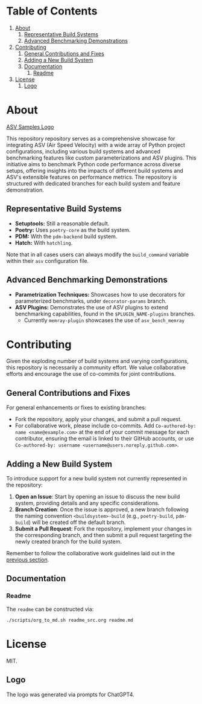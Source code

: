 
# Table of Contents

1.  [About](#org187e7ac)
    1.  [Representative Build Systems](#org5db63c9)
    2.  [Advanced Benchmarking Demonstrations](#org75b7943)
2.  [Contributing](#org5e65f4f)
    1.  [General Contributions and Fixes](#org4afa6a7)
    2.  [Adding a New Build System](#orgcbae17a)
    3.  [Documentation](#orgfef8845)
        1.  [Readme](#org7e12a06)
3.  [License](#org462f9f6)
    1.  [Logo](#org3aa817c)


<a id="org187e7ac"></a>

# About

[ASV Samples Logo](./branding/logo/asv_samples_logo.png)

This repository repository serves as a comprehensive showcase for integrating
ASV (Air Speed Velocity) with a wide array of Python project configurations,
including various build systems and advanced benchmarking features like custom
parameterizations and ASV plugins. This initiative aims to benchmark Python
code performance across diverse setups, offering insights into the impacts of
different build systems and ASV's extensible features on performance metrics.
The repository is structured with dedicated branches for each build system and
feature demonstration.


<a id="org5db63c9"></a>

## Representative Build Systems

-   **Setuptools:** Still a reasonable default.
-   **Poetry:** Uses `poetry-core` as the build system.
-   **PDM:** With the `pdm-backend` build system.
-   **Hatch:** With `hatchling`.

Note that in all cases users can always modify the `build_command` variable
within their `asv` configuration file.


<a id="org75b7943"></a>

## Advanced Benchmarking Demonstrations

-   **Parametrization Techniques:** Showcases how to use decorators for parameterized
    benchmarks, under `decorator-params` branch.
-   **ASV Plugins:** Demonstrates the use of ASV plugins to extend benchmarking
    capabilities, found in the `$PLUGIN_NAME-plugins` branches.
    -   Currently `memray-plugin` showcases the use of `asv_bench_memray`


<a id="org5e65f4f"></a>

# Contributing

Given the exploding number of build systems and varying configurations, this
repository is necessarily a community effort. We value collaborative efforts
and encourage the use of co-commits for joint contributions.


<a id="org4afa6a7"></a>

## General Contributions and Fixes

For general enhancements or fixes to existing branches:

-   Fork the repository, apply your changes, and submit a pull request.
-   For collaborative work, please include co-commits. Add `Co-authored-by: name <name@example.com>` at the end of your commit message for each contributor,
    ensuring the email is linked to their GitHub accounts, or use `Co-authored-by: username <username@users.noreply.github.com>`.


<a id="orgcbae17a"></a>

## Adding a New Build System

To introduce support for a new build system not currently represented in the
repository:

1.  ****Open an Issue****: Start by opening an issue to discuss the new build system,
    providing details and any specific considerations.
2.  ****Branch Creation****: Once the issue is approved, a new branch following the
    naming convention `<buildsystem>-build` (e.g., `poetry-build`, `pdm-build`)
    will be created off the default branch.
3.  ****Submit a Pull Request****: Fork the repository, implement your changes in the
    corresponding branch, and then submit a pull request targeting the newly
    created branch for the build system.

Remember to follow the collaborative work guidelines laid out in the [previous
section](#org4afa6a7).


<a id="orgfef8845"></a>

## Documentation


<a id="org7e12a06"></a>

### Readme

The `readme` can be constructed via:

    ./scripts/org_to_md.sh readme_src.org readme.md


<a id="org462f9f6"></a>

# License

MIT.


<a id="org3aa817c"></a>

## Logo

The logo was generated via prompts for ChatGPT4.

